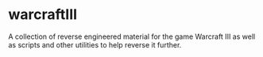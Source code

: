 # warcraftIII
A collection of reverse engineered material for the game Warcraft III as well as scripts and other utilities to help reverse it further.
